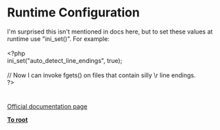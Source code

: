 # Runtime Configuration




<div class="phpcode"><span class="html">
I&apos;m surprised this isn&apos;t mentioned in docs here, but to set these values at runtime use &quot;ini_set()&quot;. For example:<br><br><span class="default">&lt;?php<br>ini_set</span><span class="keyword">(</span><span class="string">&quot;auto_detect_line_endings&quot;</span><span class="keyword">, </span><span class="default">true</span><span class="keyword">);<br><br></span><span class="comment">// Now I can invoke fgets() on files that contain silly \r line endings. <br></span><span class="default">?&gt;</span>
</span>
</div>
  

#

[Official documentation page](https://www.php.net/manual/en/filesystem.configuration.php)

**[To root](/README.md)**